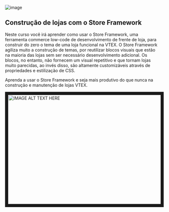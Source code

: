 ![image](https://user-images.githubusercontent.com/18701182/70172156-e2001c00-16ae-11ea-8b3e-5f9dfd34f485.png)

## Construção de lojas com o Store Framework

Neste curso você irá aprender como usar o Store Framework, uma ferramenta commerce low-code de desenvolvimento de frente de loja, para construir do zero o tema de uma loja funcional na VTEX. O Store Framework agiliza muito a construção de temas, por reutilizar blocos visuais que estão na maioria das lojas sem ser necessário desenvolvimento adicional. Os blocos, no entanto, não fornecem um visual repetitivo e que tornam lojas muito parecidas, ao invés disso, são altamente customizáveis através de propriedades e estilização de CSS. 

Aprenda a usar o Store Framework e seja mais produtivo do que nunca na construção e manutenção de lojas VTEX.

<a href="http://www.youtube.com/watch?feature=player_embedded&v=FqPt-8X-hc4" target="_blank"><img src="https://user-images.githubusercontent.com/18701182/70172449-72d6f780-16af-11ea-90a8-33c1fc482e83.png" 
alt="IMAGE ALT TEXT HERE" width="600" height="360" border="10" /></a>
